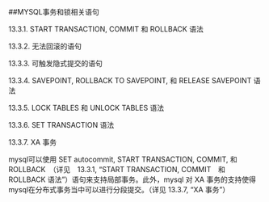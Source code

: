 ##MYSQL事务和锁相关语句

13.3.1. START TRANSACTION, COMMIT 和 ROLLBACK 语法

13.3.2. 无法回滚的语句

13.3.3. 可触发隐式提交的语句

13.3.4. SAVEPOINT, ROLLBACK TO SAVEPOINT, 和 RELEASE SAVEPOINT 语法

13.3.5. LOCK TABLES 和 UNLOCK TABLES 语法

13.3.6. SET TRANSACTION 语法

13.3.7. XA 事务

mysql可以使用 SET autocommit, START TRANSACTION, COMMIT, 和 ROLLBACK　（详见　13.3.1, “START TRANSACTION, COMMIT　和 ROLLBACK 语法”）语句来支持局部事务。此外，mysql 对 XA 事务的支持使得mysql在分布式事务当中可以进行分段提交。（详见 13.3.7, “XA 事务”）